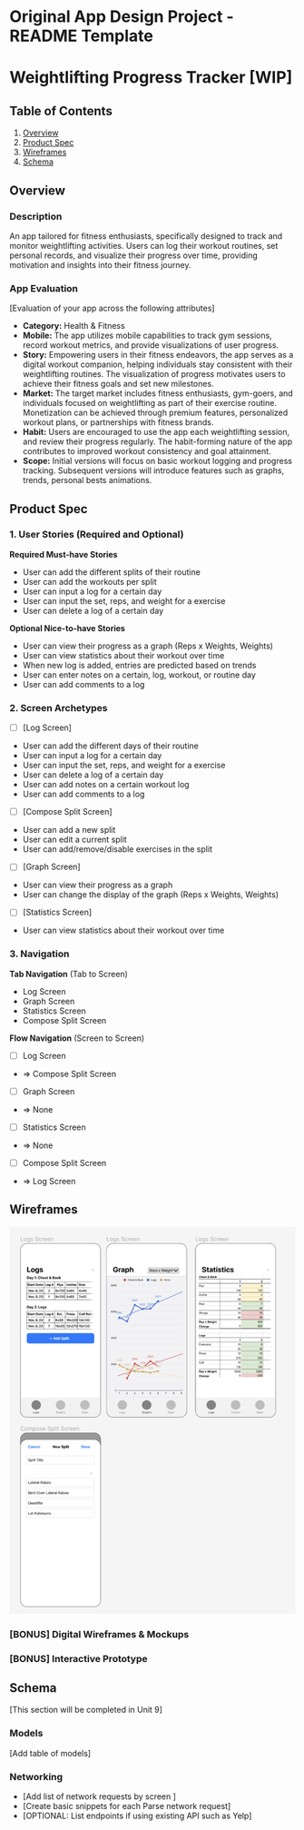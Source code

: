 Original App Design Project - README Template
===

# Weightlifting Progress Tracker [WIP]

## Table of Contents

1. [Overview](#Overview)
2. [Product Spec](#Product-Spec)
3. [Wireframes](#Wireframes)
4. [Schema](#Schema)

## Overview

### Description

An app tailored for fitness enthusiasts, specifically designed to track and monitor weightlifting activities. Users can log their workout routines, set personal records, and visualize their progress over time, providing motivation and insights into their fitness journey.

### App Evaluation

[Evaluation of your app across the following attributes]
- **Category:** Health & Fitness
- **Mobile:** The app utilizes mobile capabilities to track gym sessions, record workout metrics, and provide visualizations of user progress. 
- **Story:** Empowering users in their fitness endeavors, the app serves as a digital workout companion, helping individuals stay consistent with their weightlifting routines. The visualization of progress motivates users to achieve their fitness goals and set new milestones.
- **Market:** The target market includes fitness enthusiasts, gym-goers, and individuals focused on weightlifting as part of their exercise routine. Monetization can be achieved through premium features, personalized workout plans, or partnerships with fitness brands.
- **Habit:** Users are encouraged to use the app each weightlifting session, and review their progress regularly. The habit-forming nature of the app contributes to improved workout consistency and goal attainment.
- **Scope:** Initial versions will focus on basic workout logging and progress tracking. Subsequent versions will introduce features such as graphs, trends, personal bests animations.

## Product Spec

### 1. User Stories (Required and Optional)

**Required Must-have Stories**

* User can add the different splits of their routine
* User can add the workouts per split
* User can input a log for a certain day
* User can input the set, reps, and weight for a exercise
* User can delete a log of a certain day

**Optional Nice-to-have Stories**

* User can view their progress as a graph (Reps x Weights, Weights)
* User can view statistics about their workout over time
* When new log is added, entries are predicted based on trends
* User can enter notes on a certain, log, workout, or routine day
* User can add comments to a log 

### 2. Screen Archetypes

- [ ] [Log Screen]
* User can add the different days of their routine
* User can input a log for a certain day
* User can input the set, reps, and weight for a exercise
* User can delete a log of a certain day
* User can add notes on a certain workout log
* User can add comments to a log 

- [ ] [Compose Split Screen]
* User can add a new split
* User can edit a current split
* User can add/remove/disable exercises in the split

- [ ] [Graph Screen]
* User can view their progress as a graph
* User can change the display of the graph (Reps x Weights, Weights)

- [ ] [Statistics Screen]
* User can view statistics about their workout over time

### 3. Navigation

**Tab Navigation** (Tab to Screen)

* Log Screen
* Graph Screen
* Statistics Screen
* Compose Split Screen

**Flow Navigation** (Screen to Screen)

- [ ] Log Screen
* => Compose Split Screen
- [ ] Graph Screen
* => None
- [ ] Statistics Screen
* => None
- [ ] Compose Split Screen
* => Log Screen



## Wireframes
<img src="https://github.com/krrgit/CodePath-iOS101-Capstone/blob/main/wireframe.png" width=600>

### [BONUS] Digital Wireframes & Mockups

### [BONUS] Interactive Prototype

## Schema 

[This section will be completed in Unit 9]

### Models

[Add table of models]

### Networking

- [Add list of network requests by screen ]
- [Create basic snippets for each Parse network request]
- [OPTIONAL: List endpoints if using existing API such as Yelp]
